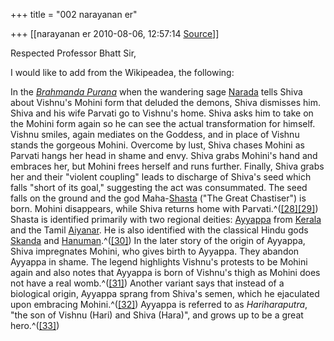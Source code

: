 +++
title = "002 narayanan er"

+++
[[narayanan er	2010-08-06, 12:57:14 [Source](https://groups.google.com/g/bvparishat/c/Lz9CCNwfmso)]]



Respected Professor Bhatt Sir,  
  
I would like to add from the Wikipeadea, the following:  
  
In the *[Brahmanda Purana](http://en.wikipedia.org/wiki/Brahmanda_Purana "Brahmanda Purana")* when the wandering sage [Narada](http://en.wikipedia.org/wiki/Narada "Narada") tells Shiva about Vishnu's Mohini form that deluded the demons, Shiva dismisses him. Shiva and his wife Parvati go to Vishnu's home. Shiva asks him to take on the Mohini form again so he can see the actual transformation for himself. Vishnu smiles, again mediates on the Goddess, and in place of Vishnu stands the gorgeous Mohini. Overcome by lust, Shiva chases Mohini as Parvati hangs her head in shame and envy. Shiva grabs Mohini's hand and embraces her, but Mohini frees herself and runs further. Finally, Shiva grabs her and their "violent coupling" leads to discharge of Shiva's seed which falls "short of its goal," suggesting the act was consummated. The seed falls on the ground and the god Maha-[Shasta](http://en.wikipedia.org/wiki/Shasta_%28deity%29 "Shasta (deity)") ("The Great Chastiser") is born. Mohini disappears, while Shiva returns home with Parvati.^([\[28\]](http://en.wikipedia.org/wiki/Mohini#cite_note-27)[\[29\]](http://en.wikipedia.org/wiki/Mohini#cite_note-Vanita69-28)) Shasta is identified primarily with two regional deities: [Ayyappa](http://en.wikipedia.org/wiki/Ayyappan "Ayyappan") from [Kerala](http://en.wikipedia.org/wiki/Kerala "Kerala") and the Tamil [Aiyanar](http://en.wikipedia.org/wiki/Aiyanar "Aiyanar"). He is also identified with the classical Hindu gods [Skanda](http://en.wikipedia.org/wiki/Murugan "Murugan") and [Hanuman](http://en.wikipedia.org/wiki/Hanuman "Hanuman").^([\[30\]](http://en.wikipedia.org/wiki/Mohini#cite_note-D64-29)) In the later story of the origin of Ayyappa, Shiva impregnates Mohini, who gives birth to Ayyappa. They abandon Ayyappa in shame. The legend highlights Vishnu's protests to be Mohini again and also notes that Ayyappa is born of Vishnu's thigh as Mohini does not have a real womb.^([\[31\]](http://en.wikipedia.org/wiki/Mohini#cite_note-30)) Another variant says that instead of a biological origin, Ayyappa sprang from Shiva's semen, which he ejaculated upon embracing Mohini.^([\[32\]](http://en.wikipedia.org/wiki/Mohini#cite_note-31)) Ayyappa is referred to as *Hariharaputra*, "the son of Vishnu (Hari) and Shiva (Hara)", and grows up to be a great hero.^([\[33\]](http://en.wikipedia.org/wiki/Mohini#cite_note-Vanita94-32))

  

